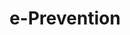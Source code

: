 ---
layout: publication
title: e-Prevention
description: Developed emotion and incremental action recognition methods for child-robot interaction
redirect: https://robotics.ntua.gr/teachbot-2/
img: assets/img/research_projects/teachbot.png
importance: 1
category: work
---